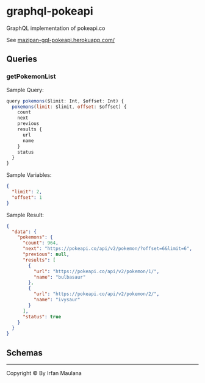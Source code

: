 # graphql-pokeapi

GraphQL implementation of pokeapi.co

See [mazipan-gql-pokeapi.herokuapp.com/](https://mazipan-gql-pokeapi.herokuapp.com/)

## Queries

### getPokemonList

Sample Query:

```js
query pokemons($limit: Int, $offset: Int) {
  pokemons(limit: $limit, offset: $offset) {
    count
    next
    previous
    results {
      url
      name
    }
    status
  }
}
```

Sample Variables:

```json
{
  "limit": 2,
  "offset": 1
}
```

Sample Result:

```json
{
  "data": {
    "pokemons": {
      "count": 964,
      "next": "https://pokeapi.co/api/v2/pokemon/?offset=6&limit=6",
      "previous": null,
      "results": [
        {
          "url": "https://pokeapi.co/api/v2/pokemon/1/",
          "name": "bulbasaur"
        },
        {
          "url": "https://pokeapi.co/api/v2/pokemon/2/",
          "name": "ivysaur"
        }
      ],
      "status": true
    }
  }
}
```

## Schemas

----

Copyright © By Irfan Maulana
